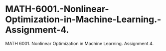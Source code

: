 # MATH-6001.-Nonlinear-Optimization-in-Machine-Learning.-Assignment-4.
MATH 6001. Nonlinear Optimization in Machine Learning. Assignment 4.
